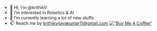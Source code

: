 - 👋 Hi, I’m @krithikV
- 👀 I’m interested in Robotics & AI
- 🌱 I’m currently learning a lot of new stuffs
- 📫 Reach me by krithikvijayakumar11@gmail.com
[!["Buy Me A Coffee"](https://www.buymeacoffee.com/assets/img/custom_images/orange_img.png)](https://www.buymeacoffee.com/krithikv)


<!---
krithikV/krithikV is a ✨ special ✨ repository because its `README.md` (this file) appears on your GitHub profile.
You can click the Preview link to take a look at your changes.
--->
